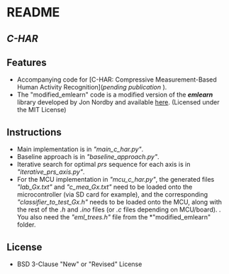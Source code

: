 # README
## _C-HAR_

## Features
- Accompanying code for [C-HAR: Compressive Measurement-Based Human Activity Recognition](*pending publication* ).
- The "modified_emlearn" code is a modified version of the ***emlearn*** library developed by Jon Nordby and available [here](https://github.com/emlearn/emlearn). (Licensed under the MIT License)

## Instructions
- Main implementation is in *"main_c_har.py"*.
- Baseline approach is in *"baseline_approach.py"*.
- Iterative search for optimal *prs* sequence for each axis is in *"iterative_prs_axis.py"*.
- For the MCU implementation in *"mcu_c_har.py"*, the generated files *"lab_Gx.txt"* and *"c_mea_Gx.txt"* need to be loaded onto the microcontroller (via SD card for example), and the corresponding *"classifier_to_test_Gx.h"* needs to be loaded onto the MCU, along with the rest of the *.h* and *.ino* files (or *.c* files depending on MCU/board). . You also need the *"eml_trees.h"* file from the *"modified_emlearn" folder.

## License
- BSD 3-Clause "New" or "Revised" License
